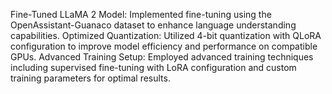 Fine-Tuned LLaMA 2 Model: Implemented fine-tuning using the OpenAssistant-Guanaco dataset to enhance language understanding capabilities.
Optimized Quantization: Utilized 4-bit quantization with QLoRA configuration to improve model efficiency and performance on compatible GPUs.
Advanced Training Setup: Employed advanced training techniques including supervised fine-tuning with LoRA configuration and custom training parameters for optimal results.
